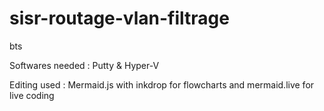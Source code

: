 # sisr-routage-vlan-filtrage
bts


Softwares needed : Putty & Hyper-V


Editing used : Mermaid.js with inkdrop for flowcharts and mermaid.live for live coding
